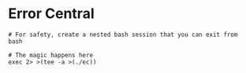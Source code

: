 # Error Central

	# For safety, create a nested bash session that you can exit from
	bash

	# The magic happens here
	exec 2> >(tee -a >(./ec))

